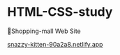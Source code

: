 # HTML-CSS-study

📌Shopping-mall Web Site

[snazzy-kitten-90a2a8.netlify.app](https://snazzy-kitten-90a2a8.netlify.app/)
